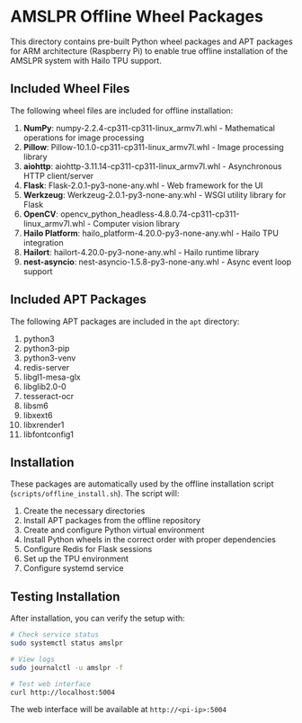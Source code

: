 # AMSLPR Offline Wheel Packages

This directory contains pre-built Python wheel packages and APT packages for ARM architecture (Raspberry Pi) to enable true offline installation of the AMSLPR system with Hailo TPU support.

## Included Wheel Files

The following wheel files are included for offline installation:

1. **NumPy**: numpy-2.2.4-cp311-cp311-linux_armv7l.whl - Mathematical operations for image processing
2. **Pillow**: Pillow-10.1.0-cp311-cp311-linux_armv7l.whl - Image processing library
3. **aiohttp**: aiohttp-3.11.14-cp311-cp311-linux_armv7l.whl - Asynchronous HTTP client/server
4. **Flask**: Flask-2.0.1-py3-none-any.whl - Web framework for the UI
5. **Werkzeug**: Werkzeug-2.0.1-py3-none-any.whl - WSGI utility library for Flask
6. **OpenCV**: opencv_python_headless-4.8.0.74-cp311-cp311-linux_armv7l.whl - Computer vision library
7. **Hailo Platform**: hailo_platform-4.20.0-py3-none-any.whl - Hailo TPU integration
8. **Hailort**: hailort-4.20.0-py3-none-any.whl - Hailo runtime library
9. **nest-asyncio**: nest-asyncio-1.5.8-py3-none-any.whl - Async event loop support

## Included APT Packages

The following APT packages are included in the `apt` directory:

1. python3
2. python3-pip
3. python3-venv
4. redis-server
5. libgl1-mesa-glx
6. libglib2.0-0
7. tesseract-ocr
8. libsm6
9. libxext6
10. libxrender1
11. libfontconfig1

## Installation

These packages are automatically used by the offline installation script (`scripts/offline_install.sh`). The script will:

1. Create the necessary directories
2. Install APT packages from the offline repository
3. Create and configure Python virtual environment
4. Install Python wheels in the correct order with proper dependencies
5. Configure Redis for Flask sessions
6. Set up the TPU environment
7. Configure systemd service

## Testing Installation

After installation, you can verify the setup with:

```bash
# Check service status
sudo systemctl status amslpr

# View logs
sudo journalctl -u amslpr -f

# Test web interface
curl http://localhost:5004
```

The web interface will be available at `http://<pi-ip>:5004`